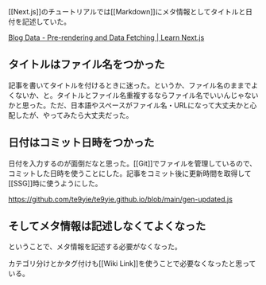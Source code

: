 [[Next.js]]のチュートリアルでは[[Markdown]]にメタ情報としてタイトルと日付を記述していた。

[Blog Data - Pre-rendering and Data Fetching | Learn Next.js](https://nextjs.org/learn/basics/data-fetching/blog-data)

## タイトルはファイル名をつかった

記事を書いてタイトルを付けるときに迷った。というか、ファイル名のままでよくないか、と。タイトルとファイル名重複するならファイル名でいいんじゃないかと思った。ただ、日本語やスペースがファイル名・URLになって大丈夫かと心配したが、やってみたら大丈夫だった。

## 日付はコミット日時をつかった

日付を入力するのが面倒だなと思った。[[Git]]でファイルを管理しているので、コミットした日時を使うことにした。記事をコミット後に更新時間を取得して[[SSG]]時に使うようにした。

https://github.com/te9yie/te9yie.github.io/blob/main/gen-updated.js

## そしてメタ情報は記述しなくてよくなった

ということで、メタ情報を記述する必要がなくなった。

カテゴリ分けとかタグ付けも[[Wiki Link]]を使うことで必要なくなったと思っている。
